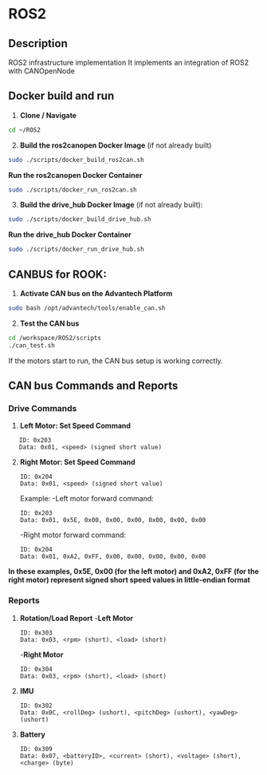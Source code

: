 # ROS2
## Description
ROS2 infrastructure implementation 
It implements an integration of ROS2 with CANOpenNode

## Docker build and run
1. **Clone / Navigate**
```bash
cd ~/ROS2
```
2. **Build the ros2canopen Docker Image** (if not already built)
```bash
sudo ./scripts/docker_build_ros2can.sh
```
   
   **Run the ros2canopen Docker Container**
```bash
sudo ./scripts/docker_run_ros2can.sh
```

3. **Build the drive_hub Docker Image** (if not already built): 
```bash
sudo ./scripts/docker_build_drive_hub.sh
```
   **Run the drive_hub Docker Container**
  ```bash
  sudo ./scripts/docker_run_drive_hub.sh
  ```

## CANBUS for ROOK:
1. **Activate CAN bus on the Advantech Platform**
```bash
sudo bash /opt/advantech/tools/enable_can.sh
```
2. **Test the CAN bus**
```bash
cd /workspace/ROS2/scripts
./can_test.sh
```
   If the motors start to run, the CAN bus setup is working correctly.

## CAN bus Commands and Reports
### Drive Commands
1. **Left Motor: Set Speed Command**
```text
   ID: 0x203
   Data: 0x01, <speed> (signed short value)
```
2. **Right Motor: Set Speed Command**
   ```text
   ID: 0x204
   Data: 0x01, <speed> (signed short value)
   ```
   Example:
      -Left motor forward command:
      ```text
      ID: 0x203
      Data: 0x01, 0x5E, 0x00, 0x00, 0x00, 0x00, 0x00, 0x00
      ```
      -Right motor forward command:
      ```text
      ID: 0x204
      Data: 0x01, 0xA2, 0xFF, 0x00, 0x00, 0x00, 0x00, 0x00
      ```
**In these examples, 0x5E, 0x00 (for the left motor) and 0xA2, 0xFF (for the right motor) represent signed short speed values in little-endian format**

### Reports
1. **Rotation/Load Report**
   -**Left Motor**
   ```text
   ID: 0x303
   Data: 0x03, <rpm> (short), <load> (short)
   ```
   -**Right Motor**
   ```text
   ID: 0x304
   Data: 0x03, <rpm> (short), <load> (short)
   ```
2. **IMU**
   ```text
   ID: 0x302
   Data: 0x0C, <rollDeg> (ushort), <pitchDeg> (ushort), <yawDeg> (ushort)
   ```
4. **Battery**
   ```text
   ID: 0x309
   Data: 0x07, <batteryID>, <current> (short), <voltage> (short), <charge> (byte)
   ```

